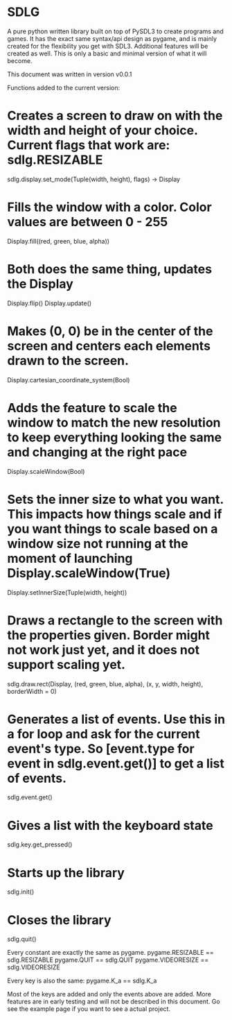 # SDLG
A pure python written library built on top of PySDL3 to create programs and games. It has the exact same syntax/api design as pygame, and is mainly created for the flexibility you get with SDL3. Additional features will be created as well. This is only a basic and minimal version of what it will become.

This document was written in version v0.0.1














Functions added to the current version:

# Creates a screen to draw on with the width and height of your choice. Current flags that work are: sdlg.RESIZABLE
sdlg.display.set_mode(Tuple(width, height), flags) -> Display

# Fills the window with a color. Color values are between 0 - 255
Display.fill((red, green, blue, alpha)) 

# Both does the same thing, updates the Display
Display.flip()
Display.update()

# Makes (0, 0) be in the center of the screen and centers each elements drawn to the screen.
Display.cartesian_coordinate_system(Bool)

# Adds the feature to scale the window to match the new resolution to keep everything looking the same and changing at the right pace
Display.scaleWindow(Bool)

# Sets the inner size to what you want. This impacts how things scale and if you want things to scale based on a window size not running at the moment of launching Display.scaleWindow(True)
Display.setInnerSize(Tuple(width, height))

# Draws a rectangle to the screen with the properties given. Border might not work just yet, and it does not support scaling yet.
sdlg.draw.rect(Display, (red, green, blue, alpha), (x, y, width, height), borderWidth = 0) 

# Generates a list of events. Use this in a for loop and ask for the current event's type. So [event.type for event in sdlg.event.get()] to get a list of events.
sdlg.event.get()

# Gives a list with the keyboard state
sdlg.key.get_pressed()

# Starts up the library
sdlg.init()

# Closes the library
sdlg.quit()

Every constant are exactly the same as pygame.
pygame.RESIZABLE == sdlg.RESIZABLE
pygame.QUIT == sdlg.QUIT
pygame.VIDEORESIZE == sdlg.VIDEORESIZE

Every key is also the same:
pygame.K_a == sdlg.K_a

Most of the keys are added and only the events above are added.
More features are in early testing and will not be described in this document.
Go see the example page if you want to see a actual project.
